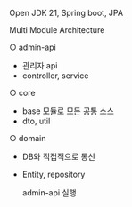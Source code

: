 Open JDK 21, Spring boot, JPA

Multi Module Architecture

○ admin-api
- 관리자 api
- controller, service

○ core
- base 모듈로 모든 공통 소스
- dto, util

○ domain
- DB와 직접적으로 통신
- Entity, repository

  admin-api 실행
